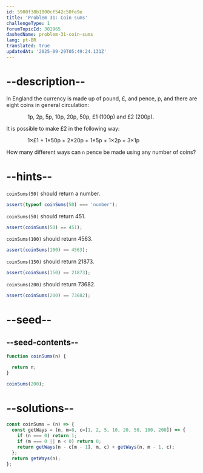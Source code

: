 ```yaml
---
id: 5900f38b1000cf542c50fe9e
title: 'Problem 31: Coin sums'
challengeType: 1
forumTopicId: 301965
dashedName: problem-31-coin-sums
lang: pt-BR
translated: true
updatedAt: '2025-09-29T05:49:24.131Z'
---
```


# --description--

In England the currency is made up of pound, £, and pence, p, and there are eight coins in general circulation:

<div style='margin-left: 4em;'>1p, 2p, 5p, 10p, 20p, 50p, £1 (100p) and £2 (200p).</div>

It is possible to make £2 in the following way:

<div style='margin-left: 4em;'>1×£1 + 1×50p + 2×20p + 1×5p + 1×2p + 3×1p</div>

How many different ways can `n` pence be made using any number of coins?

# --hints--

`coinSums(50)` should return a number.

```js
assert(typeof coinSums(50) === 'number');
```

`coinSums(50)` should return 451.

```js
assert(coinSums(50) == 451);
```

`coinSums(100)` should return 4563.

```js
assert(coinSums(100) == 4563);
```

`coinSums(150)` should return 21873.

```js
assert(coinSums(150) == 21873);
```

`coinSums(200)` should return 73682.

```js
assert(coinSums(200) == 73682);
```

# --seed--

## --seed-contents--

```js
function coinSums(n) {

  return n;
}

coinSums(200);
```

# --solutions--

```js
const coinSums = (n) => {
  const getWays = (n, m=8, c=[1, 2, 5, 10, 20, 50, 100, 200]) => {
    if (n === 0) return 1;
    if (m === 0 || n < 0) return 0;
    return getWays(n - c[m - 1], m, c) + getWays(n, m - 1, c);
  };
  return getWays(n);
};
```
